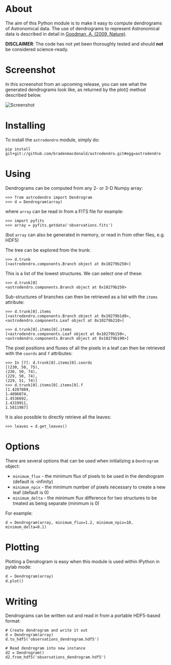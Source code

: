 About
=====

The aim of this Python module is to make it easy to compute dendrograms
of Astronomical data. The use of dendrograms to represent Astronomical
data is described in detail in [Goodman, A. (2009,
Nature)](http://adsabs.harvard.edu/abs/2009Natur.457...63G).

**DISCLAIMER**: The code has not yet been thoroughly tested and should **not** be considered science-ready.

Screenshot
==========

In this screenshot from an upcoming release, you can see what the 
generated dendrograms look like, as returned by the plot() method
described below.

![Screenshot](http://i.imgur.com/UOnMa.png)

Installing
==========

To install the ``astrodendro`` module, simply do:

    pip install git+git://github.com/bradenmacdonald/astrodendro.git#egg=astrodendro

Using
=====

Dendrograms can be computed from any 2- or 3-D Numpy array:

    >>> from astrodendro import Dendrogram
    >>> d = Dendrogram(array)

where ``array`` can be read in from a FITS file for example:

    >>> import pyfits
    >>> array = pyfits.getdata('observations.fits')

(but ``array`` can also be generated in memory, or read in from other
files, e.g. HDF5)

The tree can be explored from the trunk:

    >>> d.trunk
    [<astrodendro.components.Branch object at 0x10279b250>]

This is a list of the lowest structures. We can select one of these:

    >>> d.trunk[0]
    <astrodendro.components.Branch object at 0x10279b250>

Sub-structures of branches can then be retrieved as a list with the ``items`` attribute:

    >>> d.trunk[0].items
    [<astrodendro.components.Branch object at 0x10279b1d0>, <astrodendro.components.Leaf object at 0x10279b210>]

    >>> d.trunk[0].items[0].items
    [<astrodendro.components.Leaf object at 0x10279b150>, <astrodendro.components.Branch object at 0x10279b190>]

The pixel positions and fluxes of all the pixels in a leaf can then be retrieved with the ``coords`` and ``f`` attributes:

    >>> In [7]: d.trunk[0].items[0].coords
    [(230, 50, 75),
    (230, 50, 74),
    (229, 50, 74),
    (229, 51, 74)]
    >>> d.trunk[0].items[0].items[0].f
    [1.4287809,
    1.4096074,
    1.4536692,
    1.4319911,
    1.5811987]

It is also possible to directly retrieve all the leaves:

    >>> leaves = d.get_leaves()

Options
=======

There are several options that can be used when initializing a
``Dendrogram`` object:

* ``minimum_flux`` - the minimum flux of pixels to be used in the
  dendrogram (default is -infinity)
* ``minimum_npix`` - the minimum number of pixels necessary to create a
  new leaf (default is 0)
* ``minimum_delta`` - the minimum flux difference for two structures to
  be treated as being separate (minimum is 0)

For example:

    d = Dendrogram(array, minimum_flux=1.2, minimum_npix=10, minimum_delta=0.1)
    
Plotting
========

Plotting a Dendrogram is easy when this module is used within IPython
in pylab mode:

```python
d = Dendrogram(array)
d.plot()
```

Writing
=======

Dendrograms can be written out and read in from a portable HDF5-based
format:

    # Create dendrogram and write it out
    d = Dendrogram(array)
    d.to_hdf5('observations_dendrogram.hdf5')

    # Read dendrogram into new instance
    d2 = Dendrogram()
    d2.from_hdf5('observations_dendrogram.hdf5')
